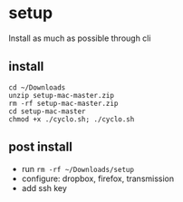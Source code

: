 # setup
Install as much as possible through cli

## install
```
cd ~/Downloads
unzip setup-mac-master.zip
rm -rf setup-mac-master.zip
cd setup-mac-master
chmod +x ./cyclo.sh; ./cyclo.sh
```

## post install
- run `rm -rf ~/Downloads/setup`
- configure: dropbox, firefox, transmission
- add ssh key
